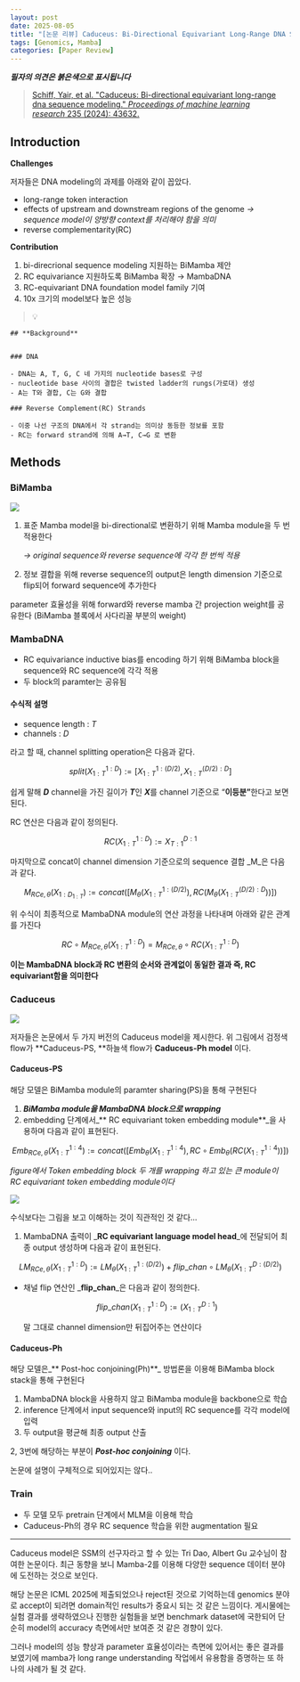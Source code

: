 ```yaml
---
layout: post
date: 2025-08-05
title: "[논문 리뷰] Caduceus: Bi-Directional Equivariant Long-Range DNA Sequence Modeling"
tags: [Genomics, Mamba]
categories: [Paper Review]
---
```


<span class="notion-red">_**필자의 의견은 붉은색으로 표시됩니다**_</span>


> [Schiff, Yair, et al. "Caduceus: Bi-directional equivariant long-range dna sequence modeling." ](https://pmc.ncbi.nlm.nih.gov/articles/PMC12189541/)[_Proceedings of machine learning research_](https://pmc.ncbi.nlm.nih.gov/articles/PMC12189541/)[ 235 (2024): 43632.](https://pmc.ncbi.nlm.nih.gov/articles/PMC12189541/)



## Introduction


**Challenges**


저자들은 DNA modeling의 과제를 아래와 같이 꼽았다.

- long-range token interaction
- effects of upstream and downstream regions of the genome 
_→ sequence model이 양방향 context를 처리해야 함을 의미_
- reverse complementarity(RC)

**Contribution**

1. bi-direcrional sequence modeling 지원하는 BiMamba 제안
1. RC equivariance 지원하도록 BiMamba 확장 → MambaDNA
1. RC-equivariant DNA foundation model family 기여
1. 10x 크기의 model보다 높은 성능

> 💡 


	## **Background**


	### DNA

	- DNA는 A, T, G, C 네 가지의 nucleotide bases로 구성
	- nucleotide base 사이의 결합은 twisted ladder의 rungs(가로대) 생성
	- A는 T와 결합, C는 G와 결합

	### Reverse Complement(RC) Strands

	- 이중 나선 구조의 DNA에서 각 strand는 의미상 동등한 정보를 포함
	- RC는 forward strand에 의해 A→T, C→G 로 변환


## Methods



### BiMamba


![](https://prod-files-secure.s3.us-west-2.amazonaws.com/542b861c-36a8-4051-84e5-8804b6728dba/2c247d59-7815-4980-99f0-8f0d21f445a7/image.png?X-Amz-Algorithm=AWS4-HMAC-SHA256&X-Amz-Content-Sha256=UNSIGNED-PAYLOAD&X-Amz-Credential=ASIAZI2LB46635NX4MPZ%2F20250911%2Fus-west-2%2Fs3%2Faws4_request&X-Amz-Date=20250911T032456Z&X-Amz-Expires=3600&X-Amz-Security-Token=IQoJb3JpZ2luX2VjEJP%2F%2F%2F%2F%2F%2F%2F%2F%2F%2FwEaCXVzLXdlc3QtMiJGMEQCIFaEC%2Bo8nMrYLjDIq369%2BGFIWuD7kKqWsff0FMHx6w93AiAKBCGyptwD%2F7OA39Apw5pYV9NZFdUrTviBBaIRGb%2BGUyqIBAj8%2F%2F%2F%2F%2F%2F%2F%2F%2F%2F8BEAAaDDYzNzQyMzE4MzgwNSIMzUgJ6BQ8w%2FhNMnzzKtwDa2KDR4zokqIzpinpb2EPe%2BnD3byq61imswWyCwwb57lvpCjSL8kGTdJBPTkrnxDGSJxYRoPSJh%2FVzQpjPDJMSE55rWoRWq3fK53U%2BwV7lsboPEc%2FsWx9GtmiY1F%2Bk0T2%2BTZ9VWJHd%2FvjTmJSfQeUDU9gpHoyPVciTYRuQGc85RTMhuoLLJTwAuxgNJxXQZ0uqCPZ8ZVChle5qfIR0vjDpAlGZhSE%2FJxaqB%2Fo27IXScdWm2ZBjiuV38GYhryN6NJM%2FuDbDvCWJM2o1o7Y1gReqOZJQogqp5HXGfFUx%2Bto%2F%2BbhSFBSLnix2C01nVBKfQ7MadFrlwsk634GN1G2AoklwF8sMAwiyxPwQAqzn0DYOF%2BgdR2hDjBfrEhzfFjsjtoInyz4Z0a8tL1aM%2B1W0CZPtPFIbguNjW7w%2FljJcX8fjLEOINOCP4AL0wzp6n8GZRoOmNfmU%2Fsk%2FEPmRZ6LJVi%2BPAN0evevZ50XRkdEzWDKvXysWFtD1drz8Y0onar88Dejn9FbRq6NVciYG2bfvg8JaAa3QJ1p04LT%2BqRPS5rFTmIQFPFCMIc7OwRFtkrGLwVNfYf331jWBGoAAAQXoQpV%2BMCQufEY1QKrlvWGYJ5%2FBGqemJ0eBeXszgfq6p8w9eiIxgY6pgHStWNWM0uSnTx4VdG5OHEFVkoTkGQvMZTcGUuN%2BB3ekFvFg37KEh4lhHHRj%2FiiQfC%2FUAsPCMGNh9mMh4Nx%2B%2BWNrawulp04pnoWvhtYpiPRy5R52vXgFz1y4cjmdqVGaTNwamCr19KBNs%2BVXkHGSe2%2B64siAkgpth%2FG54%2FL4bh36hzAaWlSDPP%2BO7ydyY9usrRE%2F6%2FMIIJ0ifJX7mC4w44%2F%2B71HCpA4&X-Amz-Signature=14673b7d840c2792a6a6e3405aa9e8f7e3e92f38e90e92515ed7c836361d3e03&X-Amz-SignedHeaders=host&x-amz-checksum-mode=ENABLED&x-id=GetObject)

1. 표준 Mamba model을 bi-directional로 변환하기 위해 Mamba module을 두 번 적용한다

	_→ original sequence와 reverse sequence에 각각 한 번씩 적용_

1. 정보 결합을 위해 reverse sequence의 output은 length dimension 기준으로 flip되어 forward sequence에 추가한다

parameter 효율성을 위해 forward와 reverse mamba 간 projection weight를 공유한다 (BiMamba 블록에서 사다리꼴 부분의 weight)



### MambaDNA

- RC equivariance inductive bias를 encoding 하기 위해 BiMamba block을 sequence와 RC sequence에 각각 적용
- 두 block의 paramter는 공유됨


#### 수식적 설명

- sequence length : _T_
- channels : _D_

라고 할 때,  channel splitting operation은 다음과 같다.


$$
split(X^{1:D}_{1:T}):=[X^{1:(D/2)}_{1:T},X^{(D/2):D}_{1:T}]
$$


<span class="notion-red">쉽게 말해 </span><span class="notion-red">_**D**_</span><span class="notion-red"> channel을 가진 길이가 </span><span class="notion-red">_**T**_</span><span class="notion-red">인 </span><span class="notion-red">_**X**_</span><span class="notion-red">를 channel 기준으로 “</span><span class="notion-red">**이등분”**</span><span class="notion-red">한다고 보면 된다.</span>


RC 연산은 다음과 같이 정의된다.


$$
RC(X^{1:D}_{1:T}):=X^{D:1}_{T:1}
$$


마지막으로 concat이 channel dimension 기준으로의 sequence 결합 _M_은 다음과 같다.


$$
M_{RCe,\theta}(X_{1:D_{1:T}}):=concat([M_{\theta}(X^{1:(D/2)}_{1:T}),RC(M_{\theta}(X^{(D/2):D}_{1:T}))])
$$


위 수식이 최종적으로 MambaDNA module의 연산 과정을 나타내며 아래와 같은 관계를 가진다


$$
RC\circ M_{RCe,\theta}(X^{1:D}_{1:T}) = M_{RCe,\theta} \circ RC(X^{1:D}_{1:T})
$$


**이는 MambaDNA block과 RC 변환의 순서와 관계없이 동일한 결과 즉, RC equivariant함을 의미한다**



### Caduceus


![](https://prod-files-secure.s3.us-west-2.amazonaws.com/542b861c-36a8-4051-84e5-8804b6728dba/f94a60d7-8145-473b-aef9-7c68d3ec604a/image.png?X-Amz-Algorithm=AWS4-HMAC-SHA256&X-Amz-Content-Sha256=UNSIGNED-PAYLOAD&X-Amz-Credential=ASIAZI2LB46635NX4MPZ%2F20250911%2Fus-west-2%2Fs3%2Faws4_request&X-Amz-Date=20250911T032456Z&X-Amz-Expires=3600&X-Amz-Security-Token=IQoJb3JpZ2luX2VjEJP%2F%2F%2F%2F%2F%2F%2F%2F%2F%2FwEaCXVzLXdlc3QtMiJGMEQCIFaEC%2Bo8nMrYLjDIq369%2BGFIWuD7kKqWsff0FMHx6w93AiAKBCGyptwD%2F7OA39Apw5pYV9NZFdUrTviBBaIRGb%2BGUyqIBAj8%2F%2F%2F%2F%2F%2F%2F%2F%2F%2F8BEAAaDDYzNzQyMzE4MzgwNSIMzUgJ6BQ8w%2FhNMnzzKtwDa2KDR4zokqIzpinpb2EPe%2BnD3byq61imswWyCwwb57lvpCjSL8kGTdJBPTkrnxDGSJxYRoPSJh%2FVzQpjPDJMSE55rWoRWq3fK53U%2BwV7lsboPEc%2FsWx9GtmiY1F%2Bk0T2%2BTZ9VWJHd%2FvjTmJSfQeUDU9gpHoyPVciTYRuQGc85RTMhuoLLJTwAuxgNJxXQZ0uqCPZ8ZVChle5qfIR0vjDpAlGZhSE%2FJxaqB%2Fo27IXScdWm2ZBjiuV38GYhryN6NJM%2FuDbDvCWJM2o1o7Y1gReqOZJQogqp5HXGfFUx%2Bto%2F%2BbhSFBSLnix2C01nVBKfQ7MadFrlwsk634GN1G2AoklwF8sMAwiyxPwQAqzn0DYOF%2BgdR2hDjBfrEhzfFjsjtoInyz4Z0a8tL1aM%2B1W0CZPtPFIbguNjW7w%2FljJcX8fjLEOINOCP4AL0wzp6n8GZRoOmNfmU%2Fsk%2FEPmRZ6LJVi%2BPAN0evevZ50XRkdEzWDKvXysWFtD1drz8Y0onar88Dejn9FbRq6NVciYG2bfvg8JaAa3QJ1p04LT%2BqRPS5rFTmIQFPFCMIc7OwRFtkrGLwVNfYf331jWBGoAAAQXoQpV%2BMCQufEY1QKrlvWGYJ5%2FBGqemJ0eBeXszgfq6p8w9eiIxgY6pgHStWNWM0uSnTx4VdG5OHEFVkoTkGQvMZTcGUuN%2BB3ekFvFg37KEh4lhHHRj%2FiiQfC%2FUAsPCMGNh9mMh4Nx%2B%2BWNrawulp04pnoWvhtYpiPRy5R52vXgFz1y4cjmdqVGaTNwamCr19KBNs%2BVXkHGSe2%2B64siAkgpth%2FG54%2FL4bh36hzAaWlSDPP%2BO7ydyY9usrRE%2F6%2FMIIJ0ifJX7mC4w44%2F%2B71HCpA4&X-Amz-Signature=1178c09429f0149ff7b4301e6eff50e6e6a02d00bc1cebbb97747cb5a698bc1f&X-Amz-SignedHeaders=host&x-amz-checksum-mode=ENABLED&x-id=GetObject)


저자들은 논문에서 두 가지 버전의 Caduceus model을 제시한다. 위 그림에서 검정색 flow가 **Caduceus-PS, **하늘색 flow가 **Caduceus-Ph model** 이다.



#### Caduceus-PS


해당 모델은 BiMamba module의 paramter sharing(PS)을 통해 구현된다

1. _**BiMamba module을 MambaDNA block으로 wrapping**_
1. embedding 단계에서_** RC equivariant token embedding module**_을 사용하며 다음과 같이 표현된다.

$$
Emb_{RCe,\theta}(X^{1:4}_{1:T}):=concat([Emb_{\theta}(X^{1:4}_{1:T}),RC \circ Emb_{\theta}(RC(X^{1:4}_{1:T}))])
$$


_figure에서 Token embedding block 두 개를 wrapping 하고 있는 큰 module이 RC equivariant token embedding module이다_


![](https://prod-files-secure.s3.us-west-2.amazonaws.com/542b861c-36a8-4051-84e5-8804b6728dba/b175e4da-71eb-4e91-8c23-a06dabe673c9/image.png?X-Amz-Algorithm=AWS4-HMAC-SHA256&X-Amz-Content-Sha256=UNSIGNED-PAYLOAD&X-Amz-Credential=ASIAZI2LB46635NX4MPZ%2F20250911%2Fus-west-2%2Fs3%2Faws4_request&X-Amz-Date=20250911T032456Z&X-Amz-Expires=3600&X-Amz-Security-Token=IQoJb3JpZ2luX2VjEJP%2F%2F%2F%2F%2F%2F%2F%2F%2F%2FwEaCXVzLXdlc3QtMiJGMEQCIFaEC%2Bo8nMrYLjDIq369%2BGFIWuD7kKqWsff0FMHx6w93AiAKBCGyptwD%2F7OA39Apw5pYV9NZFdUrTviBBaIRGb%2BGUyqIBAj8%2F%2F%2F%2F%2F%2F%2F%2F%2F%2F8BEAAaDDYzNzQyMzE4MzgwNSIMzUgJ6BQ8w%2FhNMnzzKtwDa2KDR4zokqIzpinpb2EPe%2BnD3byq61imswWyCwwb57lvpCjSL8kGTdJBPTkrnxDGSJxYRoPSJh%2FVzQpjPDJMSE55rWoRWq3fK53U%2BwV7lsboPEc%2FsWx9GtmiY1F%2Bk0T2%2BTZ9VWJHd%2FvjTmJSfQeUDU9gpHoyPVciTYRuQGc85RTMhuoLLJTwAuxgNJxXQZ0uqCPZ8ZVChle5qfIR0vjDpAlGZhSE%2FJxaqB%2Fo27IXScdWm2ZBjiuV38GYhryN6NJM%2FuDbDvCWJM2o1o7Y1gReqOZJQogqp5HXGfFUx%2Bto%2F%2BbhSFBSLnix2C01nVBKfQ7MadFrlwsk634GN1G2AoklwF8sMAwiyxPwQAqzn0DYOF%2BgdR2hDjBfrEhzfFjsjtoInyz4Z0a8tL1aM%2B1W0CZPtPFIbguNjW7w%2FljJcX8fjLEOINOCP4AL0wzp6n8GZRoOmNfmU%2Fsk%2FEPmRZ6LJVi%2BPAN0evevZ50XRkdEzWDKvXysWFtD1drz8Y0onar88Dejn9FbRq6NVciYG2bfvg8JaAa3QJ1p04LT%2BqRPS5rFTmIQFPFCMIc7OwRFtkrGLwVNfYf331jWBGoAAAQXoQpV%2BMCQufEY1QKrlvWGYJ5%2FBGqemJ0eBeXszgfq6p8w9eiIxgY6pgHStWNWM0uSnTx4VdG5OHEFVkoTkGQvMZTcGUuN%2BB3ekFvFg37KEh4lhHHRj%2FiiQfC%2FUAsPCMGNh9mMh4Nx%2B%2BWNrawulp04pnoWvhtYpiPRy5R52vXgFz1y4cjmdqVGaTNwamCr19KBNs%2BVXkHGSe2%2B64siAkgpth%2FG54%2FL4bh36hzAaWlSDPP%2BO7ydyY9usrRE%2F6%2FMIIJ0ifJX7mC4w44%2F%2B71HCpA4&X-Amz-Signature=18b3ebb2837590d1ed8444c95bde6b4580edc0ce176bf8938adefd3c4bb83a40&X-Amz-SignedHeaders=host&x-amz-checksum-mode=ENABLED&x-id=GetObject)


<span class="notion-red">수식보다는 그림을 보고 이해하는 것이 직관적인 것 같다…</span>

1. MambaDNA 출력이 _**RC equivariant language model head**_에 전달되어 최종 output 생성하며 다음과 같이 표현된다.

$$
LM_{RCe,\theta}(X^{1:D}_{1:T}):= LM_{\theta}(X^{1:(D/2)}_{1:T})+flip\_chan\circ LM_{\theta}(X^{D:(D/2)}_{1:T})
$$

- 채널 flip 연산인 _**flip\_chan**_은 다음과 같이 정의한다.

	$$
	flip\_chan(X^{1:D}_{1:T}):=(X^{D:1}_{1:T})
	$$


	말 그대로 channel dimension만 뒤집어주는 연산이다



#### Caduceus-Ph


해당 모델은_** Post-hoc conjoining(Ph)**_ 방법론을 이용해 BiMamba block stack을 통해 구현된다

1. MambaDNA block을 사용하지 않고 BiMamba module을 backbone으로 학습
1. inference 단계에서 input sequence와 input의 RC sequence를 각각 model에 입력
1. 두 output을 평균해 최종 output 산출

2, 3번에 해당하는 부분이 _**Post-hoc conjoining**_ 이다.


<span class="notion-red">논문에 설명이 구체적으로 되어있지는 않다..</span>



### Train

- 두 모델 모두 pretrain 단계에서 MLM을 이용해 학습
- Caduceus-Ph의 경우 RC sequence 학습을 위한 augmentation 필요

---


<span class="notion-red">Caduceus model은 SSM의 선구자라고 할 수 있는 Tri Dao, Albert Gu 교수님이 참여한 논문이다. 최근 동향을 보니 Mamba-2를 이용해 다양한 sequence 데이터 분야에 도전하는 것으로 보인다.</span>


<span class="notion-red">해당 논문은 ICML 2025에 제출되었으나 reject된 것으로 기억하는데 genomics 분야로 accept이 되려면 domain적인 results가 중요시 되는 것 같은 느낌이다. 게시물에는 실험 결과를 생략하였으나 진행한 실험들을 보면 benchmark dataset에 국한되어 단순히 model의 accuracy 측면에서만 보여준 것 같은 경향이 있다.</span>


<span class="notion-red">그러나 model의 성능 향상과 parameter 효율성이라는 측면에 있어서는 좋은 결과를 보였기에 mamba가 long range understanding 작업에서 유용함을 증명하는 또 하나의 사례가 될 것 같다.</span>

